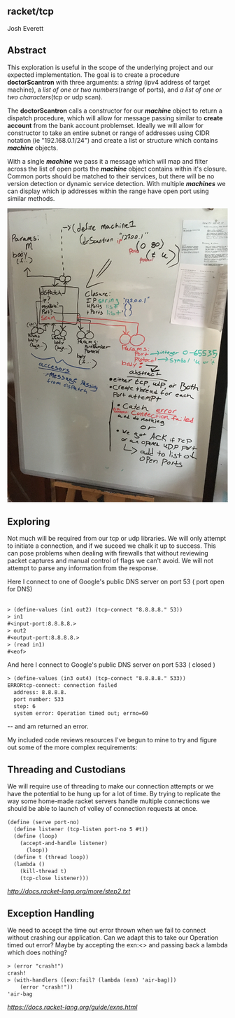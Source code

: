 ## racket/tcp
Josh Everett
## Abstract

   This exploration is useful in the scope of the underlying project and our expected implementation.
The goal is to create a procedure **doctorScantron** with three arguments: 
a _string_ (ipv4 address of target machine), a _list of one or two numbers_(range of ports), and _a list of one or two characters_(tcp or udp scan).

  The **doctorScantron** calls a constructor for our **_machine_** object to return a dispatch procedure,
which will allow for message passing similar to **create account** from the bank account problemset.
Ideally we will allow for constructor to take an entire subnet or range of addresses using CIDR notation (ie "192.168.0.1/24") and create a list or structure which contains **_machine_** objects.


  With a single **_machine_** we pass it a message which will map and filter across the list of open ports the **_machine_** object contains within it's closure. Common ports should be matched to their services, but there will be no version detection or dynamic service detection.
  With multiple **_machines_** we can display which ip addresses within the range have open port <??> using similar methods.


![concept drawing](/IMG_0667.jpg?raw=true "concept")


## Exploring
  Not much will be required from our tcp or udp libraries. We will only attempt to initiate a connection, and if we suceed we chalk it up to success. This can pose problems when dealing with firewalls that without reviewing packet captures and manual control of flags we can't avoid. We will not attempt to parse any information from the response. 

Here I connect to one of Google's public DNS server on port 53 ( port open for DNS)
```racket

> (define-values (in1 out2) (tcp-connect "8.8.8.8." 53))
> in1
#<input-port:8.8.8.8.>
> out2
#<output-port:8.8.8.8.>
> (read in1)
#<eof>
```

And here I connect to Google's public DNS server on port 533 ( closed )
```racket
> (define-values (in3 out4) (tcp-connect "8.8.8.8." 533))
ERRORtcp-connect: connection failed
  address: 8.8.8.8.
  port number: 533
  step: 6
  system error: Operation timed out; errno=60
  ```
 
  -- and am returned an error. 
 

My included code reviews resources I've begun to mine to try and figure out some of the more complex requirements:
  ## Threading and Custodians
  We will require use of threading to make our connection attempts or we have the potential to be hung up for a lot of time.
  By trying to replicate the way some home-made racket servers handle multiple connections we should be able to launch of volley of connection requests at once.

```racket
(define (serve port-no)
  (define listener (tcp-listen port-no 5 #t))
  (define (loop)
    (accept-and-handle listener)
      (loop))
  (define t (thread loop))
  (lambda ()
    (kill-thread t)
    (tcp-close listener)))
```
_http://docs.racket-lang.org/more/step2.txt_

## Exception Handling
  We need to accept the time out error thrown when we fail to connect without crashing our application.
Can we adapt this to take our Operation timed out error? Maybe by accepting the exn:<> and passing back a lambda which does nothing?
```racket
> (error "crash!")
crash!
> (with-handlers ([exn:fail? (lambda (exn) 'air-bag)])
    (error "crash!"))
'air-bag
```
_https://docs.racket-lang.org/guide/exns.html_
